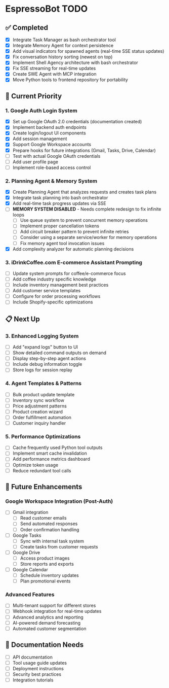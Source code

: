 # EspressoBot TODO

## ✅ Completed
- [x] Integrate Task Manager as bash orchestrator tool
- [x] Integrate Memory Agent for context persistence  
- [x] Add visual indicators for spawned agents (real-time SSE status updates)
- [x] Fix conversation history sorting (newest on top)
- [x] Implement Shell Agency architecture with bash orchestrator
- [x] Fix SSE streaming for real-time updates
- [x] Create SWE Agent with MCP integration
- [x] Move Python tools to frontend repository for portability

## 🚀 Current Priority

### 1. Google Auth Login System
- [x] Set up Google OAuth 2.0 credentials (documentation created)
- [x] Implement backend auth endpoints
- [x] Create login/logout UI components
- [x] Add session management
- [x] Support Google Workspace accounts
- [x] Prepare hooks for future integrations (Gmail, Tasks, Drive, Calendar)
- [ ] Test with actual Google OAuth credentials
- [ ] Add user profile page
- [ ] Implement role-based access control

### 2. Planning Agent & Memory System
- [x] Create Planning Agent that analyzes requests and creates task plans
- [x] Integrate task planning into bash orchestrator
- [x] Add real-time task progress updates via SSE
- [ ] **MEMORY SYSTEM DISABLED** - Needs complete redesign to fix infinite loops
  - [ ] Use queue system to prevent concurrent memory operations
  - [ ] Implement proper cancellation tokens
  - [ ] Add circuit breaker pattern to prevent infinite retries
  - [ ] Consider using a separate service/worker for memory operations
  - [ ] Fix memory agent tool invocation issues
- [x] Add complexity analyzer for automatic planning decisions

### 3. iDrinkCoffee.com E-commerce Assistant Prompting
- [ ] Update system prompts for coffee/e-commerce focus
- [ ] Add coffee industry specific knowledge
- [ ] Include inventory management best practices
- [ ] Add customer service templates
- [ ] Configure for order processing workflows
- [ ] Include Shopify-specific optimizations

## 📋 Next Up

### 3. Enhanced Logging System
- [ ] Add "expand logs" button to UI
- [ ] Show detailed command outputs on demand
- [ ] Display step-by-step agent actions
- [ ] Include debug information toggle
- [ ] Store logs for session replay

### 4. Agent Templates & Patterns
- [ ] Bulk product update template
- [ ] Inventory sync workflow
- [ ] Price adjustment patterns
- [ ] Product creation wizard
- [ ] Order fulfillment automation
- [ ] Customer inquiry handler

### 5. Performance Optimizations
- [ ] Cache frequently used Python tool outputs
- [ ] Implement smart cache invalidation
- [ ] Add performance metrics dashboard
- [ ] Optimize token usage
- [ ] Reduce redundant tool calls

## 🔮 Future Enhancements

### Google Workspace Integration (Post-Auth)
- [ ] Gmail integration
  - [ ] Read customer emails
  - [ ] Send automated responses
  - [ ] Order confirmation handling
- [ ] Google Tasks
  - [ ] Sync with internal task system
  - [ ] Create tasks from customer requests
- [ ] Google Drive
  - [ ] Access product images
  - [ ] Store reports and exports
- [ ] Google Calendar
  - [ ] Schedule inventory updates
  - [ ] Plan promotional events

### Advanced Features
- [ ] Multi-tenant support for different stores
- [ ] Webhook integration for real-time updates
- [ ] Advanced analytics and reporting
- [ ] AI-powered demand forecasting
- [ ] Automated customer segmentation

## 📝 Documentation Needs
- [ ] API documentation
- [ ] Tool usage guide updates
- [ ] Deployment instructions
- [ ] Security best practices
- [ ] Integration tutorials